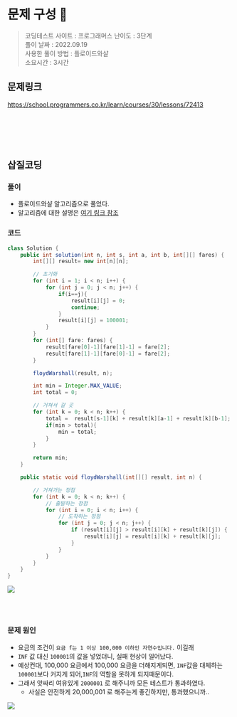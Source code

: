 
# 문제 구성 📖
> 코딩테스트 사이트 : 프로그래머스
> 난이도 : 3단계    
> 풀이 날짜 : 2022.09.19  
> 사용한 풀이 방법 : 플로이드와샬    
> 소요시간 : 3시간
## 문제링크
https://school.programmers.co.kr/learn/courses/30/lessons/72413

<br></br>
<br></br>


## 삽질코딩
### 풀이
 - 플로이드와샬 알고리즘으로 풀었다. 
 - 알고리즘에 대한 설명은 [여기 링크 참조](https://github.com/Gloom-shin/algorithm-study/blob/gloom/Algorithm/FloydWarshall(%ED%94%8C%EB%A1%9C%EC%9D%B4%EB%93%9C%20%EC%99%80%EC%83%AC).md)

### 코드
```java
class Solution {
    public int solution(int n, int s, int a, int b, int[][] fares) {
        int[][] result= new int[n][n];

        // 초기화
        for (int i = 1; i < n; i++) {
            for (int j = 0; j < n; j++) {
                if(i==j){
                    result[i][j] = 0;
                    continue;
                }
                result[i][j] = 100001;
            }
        }
        for (int[] fare: fares) {
            result[fare[0]-1][fare[1]-1] = fare[2];
            result[fare[1]-1][fare[0]-1] = fare[2];
        }

        floydWarshall(result, n);

        int min = Integer.MAX_VALUE;
        int total = 0;

        // 거쳐서 갈 곳
        for (int k = 0; k < n; k++) {
            total =  result[s-1][k] + result[k][a-1] + result[k][b-1];
            if(min > total){
                min = total;
            }
        }

        return min;
    }

    public static void floydWarshall(int[][] result, int n) {

        // 거쳐가는 정점
        for (int k = 0; k < n; k++) {
            // 출발하는 정점
            for (int i = 0; i < n; i++) {
                // 도착하는 정점
                for (int j = 0; j < n; j++) {
                    if (result[i][j] > result[i][k] + result[k][j]) {
                        result[i][j] = result[i][k] + result[k][j];
                    }
                }
            }
        }
    }
}
```

<img src="https://user-images.githubusercontent.com/104331549/190919252-8333342e-a33c-4b80-bde4-40d94ef2bc59.png">

<br></br>

### 문제 원인 
 - 요금의 조건이 `요금 f는 1 이상 100,000 이하인 자연수입니다.` 이길래 
 - `INF` 값 대신 `100001`의 값을 넣었더니, 실패 현상이 일어났다. 
 - 예상컨대, 100,000 요금에서 100,000 요금을 더해지게되면, `INF`값을 대체하는 `100001`보다 커지게 되어,`INF`의 역할을 못하게 되지때문이다.
 - 그래서 앗싸리 여유있게 `2000001` 로 해주니까 모든 테스트가 통과하였다.
   - 사실은 안전하게 20,000,001 로 해주는게 좋긴하지만, 통과했으니까..
   
 <img src="https://user-images.githubusercontent.com/104331549/190919497-bb7324a6-8b51-47aa-bf12-db5ab4301a53.png">
